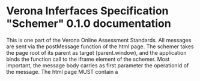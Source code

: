 # Verona Inferfaces Specification "Schemer" 0.1.0 documentation

This is one part of the Verona Online Assessment Standards. All messages are sent via the postMessage function of the html page. The schemer takes the page root of its parent as target (parent.window), and the application binds the function call to the iframe element of the schemer.
Most important, the message body carries as first parameter the operationId of the message.
The html page MUST contain a <script>-tag with metadata. The syntax and structure of this data are described [here](https://github.com/verona-interfaces/metadata/#readme).
## Table of Contents

* [Channels](#channels)

## Channels

### **vosReadyNotification** Channel

#### `subscribe` Operation

*Ready Notification*

The schemer announces that it's code is loaded and initialized so the communication can start.

##### Message

###### Payload

| Name | Type | Description | Accepted values |
|-|-|-|-|
| metadata **(required)** | string | Via this property, the schemer sends the stringified metadata object definied as json-ld in the header of the html file. See [here](https://github.com/verona-interfaces/metadata/#readme) for more information. | _Any_ |

> Examples of payload _(generated)_

```json
{
  "metadata": "string"
}
```




### **voeStartCommand** Channel

#### `publish` Operation

*Start Command*

The application sends parameters for editing the coding scheme and commands the start of user interaction.

##### Message

###### Payload

| Name | Type | Description | Accepted values |
|-|-|-|-|
| sessionId **(required)** | string | The session id flags all communication. If a message has no or empty session id, it's not processed. The session id is unique and was generated by the application. Any simple algorithm would work. The session id helps to link the correct unit with the data of the message. Using the id of the editor hosting html element is less reliable, because the element could be reused with another unit. | _Any_ |
| codingScheme | string | The coding scheme (if given) to be edited. | _Any_ |
| codingSchemeType | string | This lets the schemer the coding scheme format know. This might avoid UI mess after getting old schemes. | _Any_ |
| variables | arrayobject | Data of variables from unit definition. These variables represent the states of controls during assessment and form the basis of all coding. | _Any_ |
| variables.id **(required)** | string | - | _Any_ |
| variables.type **(required)** | string | Data type of the value. Additionally, the value might be of type `null` if `nullable` property below is set `true`. | string, integer, number, boolean |
| variables.format | string | Some more information to specify the data type of the value. Every editor might introduce special formats to support answer processing. One example at IQB is 'marking' to store text markings in the form of '85-113-orange'. | _Any_ |
| variables.multiple | boolean | If true, the value can contain multiple values as array of same type. | _Any_ |
| variables.nullable | boolean | If true, the value can be `null` instead of type above. In this case, the value `null` represents a response different to empty or 0. | _Any_ |
| variables.values | arrayobject | This list contains of possible values of the variable. | _Any_ |
| variables.values.value **(required)** | string | - | _Any_ |
| variables.values.label | string | Label to describe the value. If - for example - there are options to select and these options are stored as numbers 1/2/3 etc., the label can help to identify the selected option in dialogs and analyses. | _Any_ |
| variables.valuesComplete | boolean | If true, the list of possible values contains of ALL possible values. | _Any_ |
| schemerConfig | object | This data supplies some information or instruction about this specific scheming. | _Any_ |
| schemerConfig.definitionReportPolicy | string | The host expects the schemer to send all changes when happening or only on demand. The latter might lead to better performance. In this case (default), the host triggers report by sending 'vosGetSchemeRequest'. | eager, on-demand |

> Examples of payload _(generated)_

```json
{
  "sessionId": "idk8ur5jf9ru5jk",
  "codingScheme": "<CodingScheme> <Variable id=\"text-field_2\" label=\"text-field_2\"> <RuleBased> <Transform>DATE_TO_ISO</Transform> </RuleBased> <Code code=\"1\" score=\"11\" label=\"111\"> <Rule method=\"MATCH\"> <Parameter>2021-12-04</Parameter> </Rule> </Code> <Code code=\"2\" score=\"22\" label=\"222\"> <Rule method=\"MATCH\"> <Parameter>2022-12-04</Parameter> </Rule> </Code> </Variable> </CodingScheme>",
  "codingSchemeType": "iqb-standard@1.4.0",
  "variables": [
    {
      "id": "ME3491a",
      "type": "boolean",
      "format": "marking",
      "multiple": true,
      "nullable": true,
      "values": [
        {
          "value": "1",
          "label": "I love Berlin."
        }
      ],
      "valuesComplete": true
    }
  ],
  "schemerConfig": {
    "definitionReportPolicy": "eager"
  }
}
```




### **vosSchemeChangedNotification** Channel

#### `subscribe` Operation

*Scheme Changed Notification*

The conding scheme of the unit has changed.

##### Message

###### Payload

| Name | Type | Description | Accepted values |
|-|-|-|-|
| sessionId **(required)** | string | The session id flags all communication. If a message has no or empty session id, it's not processed. The session id is unique and was generated by the application. Any simple algorithm would work. The session id helps to link the correct unit with the data of the message. Using the id of the editor hosting html element is less reliable, because the element could be reused with another unit. | _Any_ |
| timeStamp **(required)** | string | Ensures, that later arriving states are ignored. | _Any_ |
| codingScheme | string | To be stored. | _Any_ |
| codingSchemeType | string | In order to understand the coding scheme outside the schemer, the type of the scheme should be known. This helps to select a suitable coder to run coding. | _Any_ |

> Examples of payload _(generated)_

```json
{
  "sessionId": "idk8ur5jf9ru5jk",
  "timeStamp": "2019-08-24T14:15:22Z",
  "codingScheme": "string",
  "codingSchemeType": "iqb-standard@1.4.0"
}
```




### **vosGetSchemeRequest** Channel

#### `publish` Operation

*Get Scheme Request*

The application wants the schemer to report the last state of the coding scheme. The schemer will answer by sending 'vosSchemeChangedNotification' with full payload.

##### Message

###### Payload

| Name | Type | Description | Accepted values |
|-|-|-|-|
| sessionId **(required)** | string | The session id flags all communication. If a message has no or empty session id, it's not processed. The session id is unique and was generated by the application. Any simple algorithm would work. The session id helps to link the correct unit with the data of the message. Using the id of the editor hosting html element is less reliable, because the element could be reused with another unit. | _Any_ |

> Examples of payload _(generated)_

```json
{
  "sessionId": "idk8ur5jf9ru5jk"
}
```




